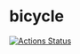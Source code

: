 # bicycle

[![Actions Status](https://github.com/VadimFilimonov/bicycle/workflows/linter/badge.svg)](https://github.com/VadimFilimonov/bicycle/actions)
